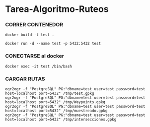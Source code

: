 # Tarea-Algoritmo-Ruteos

### CORRER CONTENEDOR
```
docker build -t test .
```
```
docker run -d --name test -p 5432:5432 test 
```

### CONECTARSE al docker

```
docker exec -it test /bin/bash
```

### CARGAR RUTAS

```
ogr2ogr -f "PostgreSQL" PG:"dbname=test user=test password=test host=localhost port=5432" /tmp/test.gpkg
ogr2ogr -f "PostgreSQL" PG:"dbname=test user=test password=test host=localhost port=5432" /tmp/Waypoints.gpkg
ogr2ogr -f "PostgreSQL" PG:"dbname=test user=test password=test host=localhost port=5432" /tmp/muestreado.gpkg
ogr2ogr -f "PostgreSQL" PG:"dbname=test user=test password=test host=localhost port=5432" /tmp/intersecciones.gpkg
```

